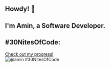 ## Howdy! 👋
## I'm Amin, a Software Developer.
## #30NitesOfCode:
  [Check out my progress!](https://www.codedex.io/@amin/30-nites-of-code)  
  ![@amin #30NitesOfCode](https://www.codedex.io/api/petStatus?user=amin)
<!--
**aameensiddiqui/aameensiddiqui** is a ✨ _special_ ✨ repository because its `README.md` (this file) appears on your GitHub profile.

Here are some ideas to get you started:

- 🔭 I’m currently working on ...
- 🌱 I’m currently learning ...
- 👯 I’m looking to collaborate on ...
- 🤔 I’m looking for help with ...
- 💬 Ask me about ...
- 📫 How to reach me: ...
- 😄 Pronouns: ...
- ⚡ Fun fact: ...
-->
